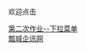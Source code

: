  欢迎点击
<!DOCTYPE html>
<html lang="en">
  <body>
    <a href="https://zcc022345.github.io/002.html">第二次作业--下拉菜单</a><br>
    <a href="https://zcc022345.github.io/bootstrapProject/work5-1.html">瓢城企讯网</a>
  </body>
</html>
